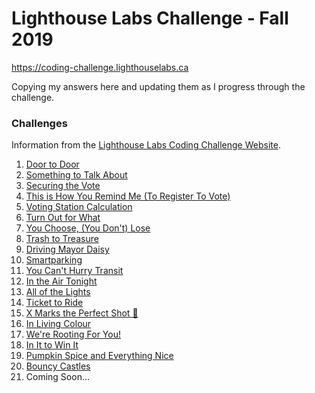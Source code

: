 # Lighthouse Labs Challenge - Fall 2019
https://coding-challenge.lighthouselabs.ca

Copying my answers here and updating them as I progress through the challenge.

### Challenges
Information from the [Lighthouse Labs Coding Challenge Website](https://coding-challenge.lighthouselabs.ca).

1. [Door to Door](./challenges/01)
2. [Something to Talk About](./challenges/02)
3. [Securing the Vote](./challenges/03)
4. [This is How You Remind Me (To Register To Vote)](./challenges/04)
5. [Voting Station Calculation](./challenges/05)
6. [Turn Out for What](./challenges/06)
7. [You Choose, (You Don't) Lose](./challenges/07)
8. [Trash to Treasure](./challenges/08)
9. [Driving Mayor Daisy](./challenges/09)
10. [Smartparking](./challenges/10)
11. [You Can't Hurry Transit](./challenges/11)
12. [In the Air Tonight](./challenges/12)
13. [All of the Lights](./challenges/13)
14. [Ticket to Ride](./challenges/14)
15. [X Marks the Perfect Shot 📸](./challenges/15)
16. [In Living Colour](./challenges/16)
17. [We're Rooting For You!](./challenges/17)
18. [In It to Win It](./challenges/18)
19. [Pumpkin Spice and Everything Nice](./challenges/19)
20. [Bouncy Castles](./challenges/20)
21. Coming Soon...
